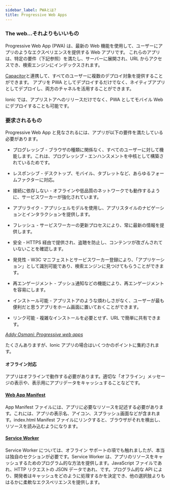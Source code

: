 ```yaml
---
sidebar_label: PWAとは?
title: Progressive Web Apps
---
```


<head>
  <title>Progressive Web Applications: PWAとは - Ionic Documentation</title>
  <meta
    name="description"
    content="What is a PWA? A Progressive Web Application uses modern web capabilities to deliver an app-like experience. Read our core concept documentation to learn more."
  />
</head>

<!-- TOC goes here -->

### The web...それよりもいいもの

Progressive Web App (PWA) は、最新の Web 機能を使用して、ユーザーにアプリのようなエクスペリエンスを提供する Web アプリです。
これらのアプリは、特定の要件（下記参照）を満たし、サーバーに展開され、URL からアクセスでき、検索エンジンにインデックスされます。

[Capacitor](https://capacitorjs.com)と連携して、すべてのユーザーに複数のデプロイ対象を提供することができます。
アプリを PWA としてデプロイするだけでなく、ネイティブアプリとしてデプロイし、両方のチャネルを活用することができます。

Ionic では、アプリストアへのリリースだけでなく、PWA としてモバイル Web にデプロイすることも可能です。

### 要求されるもの

Progressive Web App と見なされるには、アプリが以下の要件を満たしている必要があります。

- プログレッシブ - ブラウザの種類に関係なく、すべてのユーザーに対して機能します。これは、プログレッシブ・エンハンスメントを中核として構築されているためです。

- レスポンシブ - デスクトップ、モバイル、タブレットなど、あらゆるフォームファクターに対応。

- 接続に依存しない - オフラインや低品質のネットワークでも動作するように、サービスワーカーが強化されています。

- アプリライク - アプリシェルモデルを使用し、アプリスタイルのナビゲーションとインタラクションを提供します。

- フレッシュ - サービスワーカーの更新プロセスにより、常に最新の情報を提供します。

- 安全 - HTTPS 経由で提供され、盗聴を防止し、コンテンツが改ざんされていないことを確認します。

- 発見性 - W3C マニフェストとサービスワーカー登録により、「アプリケーション」として識別可能であり、検索エンジンに見つけてもらうことができます。

- 再エンゲージメント - プッシュ通知などの機能により、再エンゲージメントを容易にします。

- インストール可能 - アプリストアのような煩わしさがなく、ユーザーが最も便利だと思うアプリをホーム画面に置いておくことができます。

- リンク可能 - 複雑なインストールを必要とせず、URL で簡単に共有できます。

<!-- cspell:disable -->

<em>
  <a href="https://addyosmani.com/blog/getting-started-with-progressive-web-apps/" target="_blank">
    Addy Osmani: Progressive web apps
  </a>
</em>

<!-- cspell:enable -->

たくさんありますが、Ionic アプリの場合はいくつかのポイントに集約されます。

#### オフライン対応

アプリはオフラインで動作する必要があります。適切な「オフライン」メッセージの表示や、表示用にアプリデータをキャッシュすることなどです。

#### <a href="https://developer.mozilla.org/en-US/docs/Web/Manifest" target="_blank">Web App Manifest</a>

App Manifest ファイルには、アプリに必要なリソースを記述する必要があります。これには、アプリの表示名、アイコン、スプラッシュ画面などが含まれます。index.html Manifest ファイルにリンクすると、ブラウザがそれを検出し、リソースを読み込むようになります。

#### <a href="https://developer.mozilla.org/en-US/docs/Web/API/Service_Worker_API" target="_blank">Service Worker</a>

Service Worker については、オフライン サポートの項でも触れましたが、本当は独自のセクションが必要です。Service Worker は、アプリのリソースをキャッシュするためのプログラム的な方法を提供します。JavaScript ファイルであれ、HTTP リクエストの JSON データであれ、です。プログラム的な API により、開発者はキャッシュをどのように処理するかを決定でき、他の選択肢よりもはるかに柔軟なエクスペリエンスを提供します。
